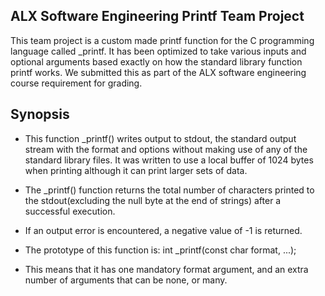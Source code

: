 ## ALX Software Engineering Printf Team Project

This team project is a custom made printf function for the C programming language called _printf. It has been optimized to take various inputs and optional arguments based exactly on how the standard library function printf works. We submitted this as part of the ALX software engineering course requirement for grading.

## Synopsis

- This function _printf() writes output to stdout, the standard output stream with the format and options without making use of any of the standard library files. It was written to use a local buffer of 1024 bytes when printing although it can print larger sets of data.

- The _printf() function returns the total number of characters printed to the stdout(excluding the null byte at the end of strings) after a successful execution.

- If an output error is encountered, a negative value of -1 is returned.

- The prototype of this function is: int _printf(const char format, ...);

- This means that it has one mandatory format argument, and an extra number of arguments that can be none, or many.
